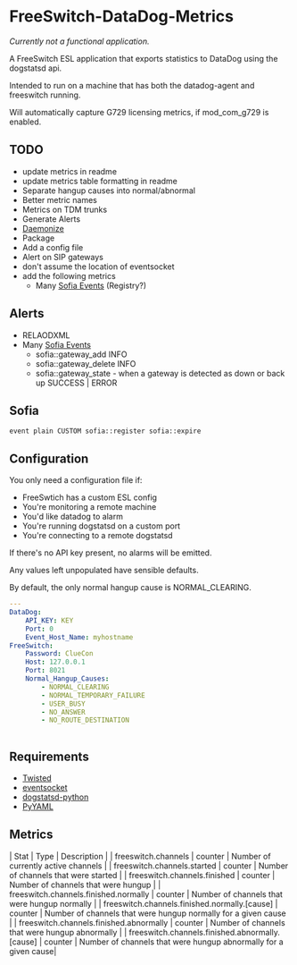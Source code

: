 FreeSwitch-DataDog-Metrics
==========================

*Currently not a functional application.*

A FreeSwitch ESL application that exports statistics to DataDog using the dogstatsd api. 

Intended to run on a machine that has both the datadog-agent and freeswitch running.

Will automatically capture G729 licensing metrics, if mod\_com\_g729 is enabled. 

TODO
----

* update metrics in readme
* update metrics table formatting in readme
* Separate hangup causes into normal/abnormal
* Better metric names
* Metrics on TDM trunks
* Generate Alerts
* [Daemonize](https://github.com/eagafonov/python-twisted-startup-script/blob/master/python-twisted-startup-script) 
* Package
* Add a config file
* Alert on SIP gateways
* don't assume the location of eventsocket
* add the following metrics
	* Many [Sofia Events](http://wiki.freeswitch.org/wiki/Mod_sofia#Custom_Events) (Registry?)


Alerts
------

* RELAODXML
* Many [Sofia Events](http://wiki.freeswitch.org/wiki/Mod_sofia#Custom_Events)
    * sofia::gateway_add INFO
    * sofia::gateway_delete INFO
    * sofia::gateway_state - when a gateway is detected as down or back up SUCCESS | ERROR

Sofia
-----

`event plain CUSTOM sofia::register sofia::expire`


Configuration
-------------

You only need a configuration file if:

* FreeSwtich has a custom ESL config
* You're monitoring a remote machine
* You'd like datadog to alarm
* You're running dogstatsd on a custom port
* You're connecting to a remote dogstatsd

If there's no API key present, no alarms will be emitted.

Any values left unpopulated have sensible defaults. 

By default, the only normal hangup cause is NORMAL_CLEARING. 

```yaml
---
DataDog:
    API_KEY: KEY
    Port: 0
    Event_Host_Name: myhostname
FreeSwitch:
    Password: ClueCon
    Host: 127.0.0.1
    Port: 8021
    Normal_Hangup_Causes: 
        - NORMAL_CLEARING
        - NORMAL_TEMPORARY_FAILURE
        - USER_BUSY
        - NO_ANSWER
        - NO_ROUTE_DESTINATION
        
```

Requirements 
------------

* [Twisted](http://twistedmatrix.com/)
* [eventsocket](https://github.com/fiorix/eventsocket)
* [dogstatsd-python](https://github.com/DataDog/dogstatsd-python)
* [PyYAML](http://pyyaml.org)

Metrics
-------

| Stat                                             | Type           | Description  |
| freeswitch.channels                              | counter 		| Number of currently active channels  |
| freeswitch.channels.started                      | counter 		| Number of channels that were started |
| freeswitch.channels.finished                     | counter 		| Number of channels that were hungup  |
| freeswitch.channels.finished.normally            | counter 		| Number of channels that were hungup normally  |
| freeswitch.channels.finished.normally.[cause]    | counter 		| Number of channels that were hungup normally for a given cause  |
| freeswitch.channels.finished.abnormally          | counter 		| Number of channels that were hungup abnormally  |
| freeswitch.channels.finished.abnormally.[cause]  | counter 		| Number of channels that were hungup abnormally for a given cause|